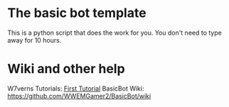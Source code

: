 # The basic bot template

This is a python script that does the work for you.
You don't need to type away for 10 hours.

# Wiki and other help

W7verns Tutorials: [First Tutorial](https://www.youtube.com/watch?v=L95B9xbSciU&ab_channel=W7vern)
BasicBot Wiki: https://github.com/WWEMGamer2/BasicBot/wiki
